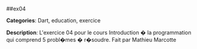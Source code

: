 ##ex04

**Categories**: Dart, education, exercice

**Description**: L'exercice 04 pour le cours Introduction � la programmation qui comprend 5 probl�mes � r�soudre.    Fait par Mathieu Marcotte

